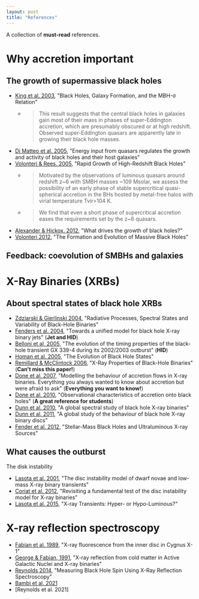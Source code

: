 ```yaml
---
layout: post
title: "References"
---
```


A collection of **must-read** references.

# Why accretion important

## The growth of supermassive black holes

- [King et al. 2003](https://ui.adsabs.harvard.edu/abs/2003ApJ...596L..27K/abstract), "Black Holes, Galaxy Formation, and the MBH-σ Relation"
  - > This result suggests that the central black holes in galaxies gain most of their mass in phases of super-Eddington accretion, which are presumably obscured or at high redshift. Observed super-Eddington quasars are apparently late in growing their black hole masses.
- [Di Matteo et al. 2005](https://ui.adsabs.harvard.edu/abs/2005Natur.433..604D/abstract), "Energy input from quasars regulates the growth and activity of black holes and their host galaxies"
- [Volonteri & Rees. 2005](https://ui.adsabs.harvard.edu/abs/2005ApJ...633..624V/abstract), "Rapid Growth of High-Redshift Black Holes"
  - > Motivated by the observations of luminous quasars around redshift z~6 with SMBH masses ~109 Msolar, we assess the possibility of an early phase of stable supercritical quasi-spherical accretion in the BHs hosted by metal-free halos with virial temperature Tvir>104 K.
  - > We find that even a short phase of supercritical accretion eases the requirements set by the z~6 quasars.
- [Alexander & Hickox. 2012](https://ui.adsabs.harvard.edu/abs/2012NewAR..56...93A/abstract), "What drives the growth of black holes?"
- [Volonteri 2012](https://ui.adsabs.harvard.edu/abs/2012Sci...337..544V/abstract), "The Formation and Evolution of Massive Black Holes"

## Feedback: coevolution of SMBHs and galaxies

# X-Ray Binaries (XRBs)

## About spectral states of black hole XRBs

- [Zdziarski & Gierlinski 2004](https://ui.adsabs.harvard.edu/abs/2004PThPS.155...99Z/abstract), "Radiative Processes, Spectral States and Variability of Black-Hole Binaries"
- [Fenders et al. 2004](https://ui.adsabs.harvard.edu/abs/2004MNRAS.355.1105F/abstract), "Towards a unified model for black hole X-ray binary jets" (**Jet and HID**)
- [Belloni et al, 2005](https://ui.adsabs.harvard.edu/abs/2005A%26A...440..207B/abstract), "The evolution of the timing properties of the black-hole transient GX 339-4 during its 2002/2003 outburst" (**HID**)
- [Homan et al. 2005](https://ui.adsabs.harvard.edu/abs/2005Ap%26SS.300..107H/abstract), "The Evolution of Black Hole States"
- [Remillard & McClintock 2006](https://ui.adsabs.harvard.edu/abs/2006ARA&A..44...49R), "X-Ray Properties of Black-Hole Binaries" (**Can't miss this paper!**)
- [Done et al. 2007](https://ui.adsabs.harvard.edu/abs/2007A%26ARv..15....1D/abstract), "Modelling the behaviour of accretion flows in X-ray binaries. Everything you always wanted to know about accretion but were afraid to ask" (**Everything you want to know!**)
- [Done et al. 2010](https://ui.adsabs.harvard.edu/abs/2010arXiv1008.2287D/abstract), "Observational characteristics of accretion onto black holes" (**A great reference for students**)
- [Dunn et al. 2010](https://ui.adsabs.harvard.edu/abs/2010MNRAS.403...61D/abstract), "A global spectral study of black hole X-ray binaries"
- [Dunn et al. 2011](https://ui.adsabs.harvard.edu/abs/2011MNRAS.411..337D/abstract), "A global study of the behaviour of black hole X-ray binary discs"
- [Fender et al. 2012](https://ui.adsabs.harvard.edu/abs/2012Sci...337..540F/abstract), "Stellar-Mass Black Holes and Ultraluminous X-ray Sources"

## What causes the outburst

The disk instability

- [Lasota et al. 2001](https://ui.adsabs.harvard.edu/abs/2001NewAR..45..449L/abstract), "The disc instability model of dwarf novae and low-mass X-ray binary transients"
- [Coriat et al. 2012](https://ui.adsabs.harvard.edu/abs/2012MNRAS.424.1991C/abstract), "Revisiting a fundamental test of the disc instability model for X-ray binaries"
- [Lasota et al. 2015](https://ui.adsabs.harvard.edu/abs/2015ApJ...801L...4L/abstract), "X-ray Transients: Hyper- or Hypo-Luminous?"

# X-ray reflection spectroscopy

- [Fabian et al. 1989](https://ui.adsabs.harvard.edu/abs/1989MNRAS.238..729F/abstract), "X-ray fluorescence from the inner disc in Cygnus X-1"
- [George & Fabian, 1991](https://ui.adsabs.harvard.edu/abs/1991MNRAS.249..352G/abstract), "X-ray reflection from cold matter in Active Galactic Nuclei and X-ray binaries"
- [Reynolds 2014](https://ui.adsabs.harvard.edu/abs/2014SSRv..183..277R/abstract), "Measuring Black Hole Spin Using X-Ray Reflection Spectroscopy"
- [Bambi et al. 2021](https://ui.adsabs.harvard.edu/abs/2021SSRv..217...65B/abstract)
- [Reynolds et al. 2021]
